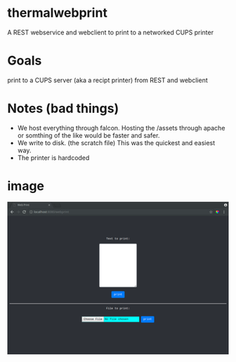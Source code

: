 # thermalwebprint
A REST webservice and webclient to print to a networked CUPS printer 

# Goals
print to a CUPS server (aka a recipt printer) from REST and webclient

# Notes (bad things)
+ We host everything through falcon. Hosting the /assets through apache or somthing of the like would be faster and safer.
+ We write to disk. (the scratch file) This was the quickest and easiest way.
+ The printer is hardcoded

# image
![image](./webprint.png)